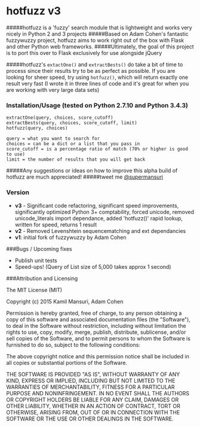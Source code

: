 # hotfuzz v3
#####hotfuzz is a 'fuzzy' search module that is lightweight and works very nicely in Python 2 and 3 projects
#####Based on Adam Cohen's fantastic fuzzywuzzy project, hotfuzz aims to work right out of the box with Flask and other Python web frameworks.
#####Ultimately, the goal of this project is to port this over to Flask exclusively for use alongside jQuery

#####hotfuzz's ```extactOne()``` and ```extractBests()``` do take a bit of time to process since their results try to be as perfect as possible. If you are looking for sheer speed, try using ``hotfuzz()``, which will return exactly one result very fast (I wrote it in three lines of code and it's great for when you are working with very large data sets)
<br>

### Installation/Usage (tested on Python 2.7.10 and Python 3.4.3)
```extractOne(query, choices, score_cutoff)```
<br>
```extractBests(query, choices, score_cutoff, limit)```<br>
```hotfuzz(query, choices)```<br>

    query = what you want to search for
    choices = can be a dict or a list that you pass in
    score_cutoff = is a percentage ratio of match (70% or higher is good to use)
    limit = the number of results that you will get back
#####Any suggestions or ideas on how to improve this alpha build of hotfuzz are much appreciated!
#####tweet me [@supermansuri]
<br>
### Version
-   **v3** - Significant code refactoring, significant speed improvements, 
    significantly optimized Python 3+ comptability, forced unicode,
    removed unicode_literals import dependance, added 'hotfuzz()' rapid lookup,   
    written for speed, returns 1 result
-   **v2** - Removed Levenshtein sequencematching and ext dependancies
-   **v1**: initial fork of fuzzywuzzy by Adam Cohen

###Bugs / Upcoming fixes
-   Publish unit tests
-   Speed-ups! (Query of List size of 5,000 takes approx 1 second)


###Attribution and Licensing

The MIT License (MIT)

Copyright (c) 2015 Kamil Mansuri, Adam Cohen

Permission is hereby granted, free of charge, to any person obtaining a copy
of this software and associated documentation files (the "Software"), to deal
in the Software without restriction, including without limitation the rights
to use, copy, modify, merge, publish, distribute, sublicense, and/or sell
copies of the Software, and to permit persons to whom the Software is
furnished to do so, subject to the following conditions:

The above copyright notice and this permission notice shall be included in
all copies or substantial portions of the Software.

THE SOFTWARE IS PROVIDED "AS IS", WITHOUT WARRANTY OF ANY KIND, EXPRESS OR
IMPLIED, INCLUDING BUT NOT LIMITED TO THE WARRANTIES OF MERCHANTABILITY,
FITNESS FOR A PARTICULAR PURPOSE AND NONINFRINGEMENT. IN NO EVENT SHALL THE
AUTHORS OR COPYRIGHT HOLDERS BE LIABLE FOR ANY CLAIM, DAMAGES OR OTHER
LIABILITY, WHETHER IN AN ACTION OF CONTRACT, TORT OR OTHERWISE, ARISING FROM,
OUT OF OR IN CONNECTION WITH THE SOFTWARE OR THE USE OR OTHER DEALINGS IN
THE SOFTWARE.


[@supermansuri]:http://twitter.com/supermansuri
